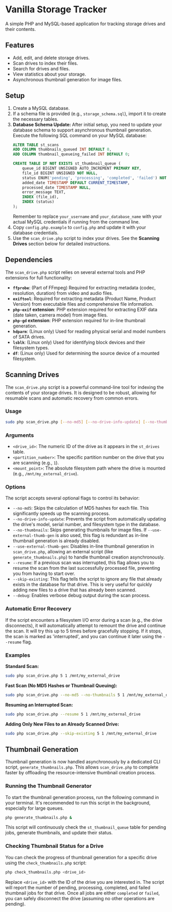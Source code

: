 # Vanilla Storage Tracker

A simple PHP and MySQL-based application for tracking storage drives and their contents.

## Features

*   Add, edit, and delete storage drives.
*   Scan drives to index their files.
*   Search for drives and files.
*   View statistics about your storage.
*   Asynchronous thumbnail generation for image files.

## Setup

1.  Create a MySQL database.
2.  If a schema file is provided (e.g., `storage_schema.sql`), import it to create the necessary tables.
3.  **Database Schema Update:** After initial setup, you need to update your database schema to support asynchronous thumbnail generation. Execute the following SQL command on your MySQL database:
    ```sql
    ALTER TABLE st_scans
    ADD COLUMN thumbnails_queued INT DEFAULT 0,
    ADD COLUMN thumbnail_queueing_failed INT DEFAULT 0;

    CREATE TABLE IF NOT EXISTS st_thumbnail_queue (
        queue_id BIGINT UNSIGNED AUTO_INCREMENT PRIMARY KEY,
        file_id BIGINT UNSIGNED NOT NULL,
        status ENUM('pending', 'processing', 'completed', 'failed') NOT NULL DEFAULT 'pending',
        added_date TIMESTAMP DEFAULT CURRENT_TIMESTAMP,
        processed_date TIMESTAMP NULL,
        error_message TEXT,
        INDEX (file_id),
        INDEX (status)
    );
    ```
    Remember to replace `your_username` and `your_database_name` with your actual MySQL credentials if running from the command line.
4.  Copy `config.php.example` to `config.php` and update it with your database credentials.
5.  Use the `scan_drive.php` script to index your drives. See the **Scanning Drives** section below for detailed instructions.

## Dependencies

The `scan_drive.php` script relies on several external tools and PHP extensions for full functionality:

*   **`ffprobe`**: (Part of FFmpeg) Required for extracting metadata (codec, resolution, duration) from video and audio files.
*   **`exiftool`**: Required for extracting metadata (Product Name, Product Version) from executable files and comprehensive file information.
*   **`php-exif` extension**: PHP extension required for extracting EXIF data (date taken, camera model) from image files.
*   **`php-gd` extension**: PHP extension required for in-line thumbnail generation.
*   **`hdparm`**: (Linux only) Used for reading physical serial and model numbers of SATA drives.
*   **`lsblk`**: (Linux only) Used for identifying block devices and their filesystem types.
*   **`df`**: (Linux only) Used for determining the source device of a mounted filesystem.

## Scanning Drives

The `scan_drive.php` script is a powerful command-line tool for indexing the contents of your storage drives. It is designed to be robust, allowing for resumable scans and automatic recovery from common errors.

### Usage

```bash
sudo php scan_drive.php [--no-md5] [--no-drive-info-update] [--no-thumbnails] [--use-external-thumb-gen] [--resume] [--skip-existing] [--debug] <drive_id> <partition_number> <mount_point>
```

### Arguments

*   `<drive_id>`: The numeric ID of the drive as it appears in the `st_drives` table.
*   `<partition_number>`: The specific partition number on the drive that you are scanning (e.g., `1`).
*   `<mount_point>`: The absolute filesystem path where the drive is mounted (e.g., `/mnt/my_external_drive`).

### Options

The script accepts several optional flags to control its behavior:

*   `--no-md5`: Skips the calculation of MD5 hashes for each file. This significantly speeds up the scanning process.
*   `--no-drive-info-update`: Prevents the script from automatically updating the drive's model, serial number, and filesystem type in the database.
*   `--no-thumbnails`: Skips generating thumbnails for image files. If `--use-external-thumb-gen` is also used, this flag is redundant as in-line thumbnail generation is already disabled.
*   `--use-external-thumb-gen`: Disables in-line thumbnail generation in `scan_drive.php`, allowing an external script (like `generate_thumbnails.php`) to handle thumbnail creation asynchronously.
*   `--resume`: If a previous scan was interrupted, this flag allows you to resume the scan from the last successfully processed file, preventing you from having to start over.
*   `--skip-existing`: This flag tells the script to ignore any file that already exists in the database for that drive. This is very useful for quickly adding new files to a drive that has already been scanned.
*   `--debug`: Enables verbose debug output during the scan process.

### Automatic Error Recovery

If the script encounters a filesystem I/O error during a scan (e.g., the drive disconnects), it will automatically attempt to remount the drive and continue the scan. It will try this up to 5 times before gracefully stopping. If it stops, the scan is marked as 'interrupted', and you can continue it later using the `--resume` flag.

### Examples

**Standard Scan:**

```bash
sudo php scan_drive.php 5 1 /mnt/my_external_drive
```

**Fast Scan (No MD5 Hashes or Thumbnail Queuing):**

```bash
sudo php scan_drive.php --no-md5 --no-thumbnails 5 1 /mnt/my_external_drive
```

**Resuming an Interrupted Scan:**

```bash
sudo php scan_drive.php --resume 5 1 /mnt/my_external_drive
```

**Adding Only New Files to an Already Scanned Drive:**

```bash
sudo php scan_drive.php --skip-existing 5 1 /mnt/my_external_drive
```

## Thumbnail Generation

Thumbnail generation is now handled asynchronously by a dedicated CLI script, `generate_thumbnails.php`. This allows `scan_drive.php` to complete faster by offloading the resource-intensive thumbnail creation process.

### Running the Thumbnail Generator

To start the thumbnail generation process, run the following command in your terminal. It's recommended to run this script in the background, especially for large queues.

```bash
php generate_thumbnails.php &
```

This script will continuously check the `st_thumbnail_queue` table for pending jobs, generate thumbnails, and update their status.

### Checking Thumbnail Status for a Drive

You can check the progress of thumbnail generation for a specific drive using the `check_thumbnails.php` script:

```bash
php check_thumbnails.php <drive_id>
```

Replace `<drive_id>` with the ID of the drive you are interested in. The script will report the number of pending, processing, completed, and failed thumbnail jobs for that drive. Once all jobs are either `completed` or `failed`, you can safely disconnect the drive (assuming no other operations are pending).
